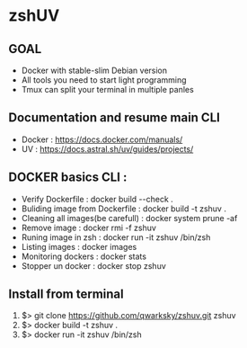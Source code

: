 # zshUV 

## GOAL 
* Docker with stable-slim Debian version
* All tools you need to start light programming 
* Tmux can split your terminal in multiple panles

## Documentation and resume main CLI

* Docker : https://docs.docker.com/manuals/
* UV : https://docs.astral.sh/uv/guides/projects/

## DOCKER basics CLI : 
* Verify Dockerfile :  docker build --check .
* Buliding image from Dockerfile :  docker build -t zshuv . 
* Cleaning all images(be carefull) :  docker system prune -af  
* Remove image : docker rmi -f zshuv
* Runing image in zsh : docker run -it zshuv /bin/zsh 
* Listing images : docker images
* Monitoring dockers : docker stats
* Stopper un docker : docker stop zshuv

## Install from terminal
1. $> git clone https://github.com/qwarksky/zshuv.git zshuv
2. $> docker build -t zshuv .
3. $> docker run -it zshuv /bin/zsh 
